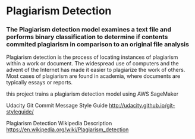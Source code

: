 # Plagiarism Detection
### The Plagiarism detection model examines a text file and performs binary classification to determine if contents commited plagiarism in comparison to an original file analysis
 
Plagiarism detection is the process of locating instances of plagiarism within a work or document. 
The widespread use of computers and the advent of the Internet has made it easier to plagiarize the work of others. Most cases of plagiarism are found in academia, where documents are typically essays or reports.  

this project trains a plagiarism detection model using AWS SageMaker 


Udacity Git Commit Message Style Guide
http://udacity.github.io/git-styleguide/

Plagiarism Detection Wikipedia Description
https://en.wikipedia.org/wiki/Plagiarism_detection